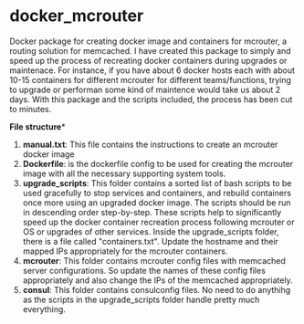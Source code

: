 # docker_mcrouter
Docker package for creating docker image and containers for mcrouter, a routing solution for memcached. I have created this package to simply and speed up the process of recreating docker containers during upgrades or maintenace. For instance, if you have about 6 docker hosts each with about 10-15 containers for different mcrouter for different teams/functions, trying to upgrade or performan some kind of maintence would take us about 2 days. With this package and the scripts included, the process has been cut to minutes.

**File structure***

1. **manual.txt**: This file contains the instructions to create an mcrouter docker image
2. **Dockerfile**: is the dockerfile config to be used for creating the mcrouter image with all the necessary supporting system tools.
3. **upgrade_scripts**: This folder contains a sorted list of bash scripts to be used gracefully to stop services and containers, and rebuild containers once more using an upgraded docker image. The scripts should be run in descending order step-by-step. These scripts help to significantly speed up the docker container recreation process following mcrouter or OS or upgrades of other services. Inside the upgrade_scripts folder, there is a file called "containers.txt". Update the hostname and their mapped IPs appropriately for the mcrouter containers.
4. **mcrouter**: This folder contains mcrouter config files with memcached server configurations. So update the names of these config files appropriately and also change the IPs of the memcached appropriately.
5. **consul**: This folder contains consulconfig files. No need to do anythihg as the scripts in the upgrade_scripts folder handle pretty much everything.
